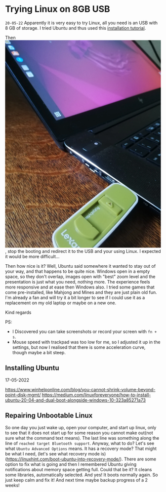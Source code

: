 # Trying Linux on 8GB USB
`20-05-22`
Apparently it is very easy to try Linux, all you need is an USB with 8 GB of storage. I tried Ubuntu and thus used this [installation tutorial](https://ubuntu.com/tutorials/install-ubuntu-desktop#1-overview).

Then ![you plug in the USB with linux on it](linux/preview.webp), stop the booting and redirect it to the USB and your using Linux. I expected it would be more difficult... 

Then how nice is it? Well, Ubuntu said somewhere it wanted to stay out of your way, and that happens to be quite nice. Windows open in a empty space, so they don't overlap, images open with "best" zoom level and the presentation is just what you need, nothing more. The experience feels more responsive and at ease then Windows also. I tried some games that come pre-installed, like Mahjong and Mines and they are just plain old fun. I'm already a fan and will try it a bit longer to see if I could use it as a replacement on my old laptop or maybe on a new one.

Kind regards

PS:
- I Discovered you can take screenshots or record your screen with `fn + s`.
- Mouse speed with trackpad was too low for me, so I adjusted it up in the settings, but now I realised that there is some acceleration curve, though maybe a bit steep.

## Installing Ubuntu
17-05-2022

https://www.winhelponline.com/blog/you-cannot-shrink-volume-beyond-point-disk-mgmt/
https://medium.com/linuxforeveryone/how-to-install-ubuntu-20-04-and-dual-boot-alongside-windows-10-323a85271a73

## Repairing Unbootable Linux
So one day you just wake up, open your computer, and start up linux, only to see that it does not start up for some reason you cannot make out(not sure what the command text means). The last line was something along the line of `reached target Bluetooth support`. Anyway, what to do? Let's see what `Ubuntu Advanced Options` means. It has a recovery mode? That might be what I need, (let's see what recovery mode is)(https://linuxhint.com/boot-ubuntu-into-recovery-mode/). There are some option to fix what is going and then I remembered Ubuntu giving notifications about memory space getting full. Could that be it? It cleans some libraries, automatically selected. And yes! It boots normally again. So just keep calm and fix it! And next time maybe backup progress of a 2 weeks!

